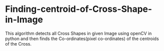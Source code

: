 # Finding-centroid-of-Cross-Shape-in-Image
This algorithm detects all Cross Shapes in given Image using openCV in python and then finds the Co-ordinates(pixel co-ordinates) of the centroids of the Cross. 
